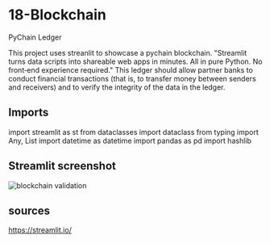 # 18-Blockchain
PyChain Ledger

This project uses streanlit to showcase a pychain blockchain. "Streamlit turns data scripts into shareable web apps in minutes. All in pure Python. No front‑end experience required."
This ledger should allow partner banks to conduct financial transactions (that is, to transfer money between senders and receivers) and to verify the integrity of the data in the ledger.


## Imports
import streamlit as st
from dataclasses import dataclass
from typing import Any, List
import datetime as datetime
import pandas as pd
import hashlib


## Streamlit screenshot
![blockchain validation](../Resources/ScreenShot.png "blockchain")


## sources
https://streamlit.io/
